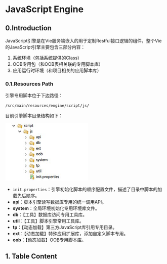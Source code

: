 # JavaScript Engine

## 0.Introduction

JavaScript引擎是在Vie服务端嵌入的用于定制Restful接口逻辑的组件，整个Vie的JavaScript引擎主要包含三部分内容：

1. 系统环境（包括系统提供的Class）
2. OOB专用包（和OOB表相关联的专用脚本库）
3. 应用运行时环境（和项目相关的应用脚本库）

### 0.1.Resources Path

引擎专用脚本位于下边路径：

```
/src/main/resources/engine/script/js/
```

目前引擎脚本目录结构如下：

![](/_images/impl/script-engine/js/js-001-01.JPG)

* `init.properties`：引擎初始化脚本的顺序配置文件，描述了目录中脚本的加载先后顺序。
* **api**：脚本引擎读写数据库专用的统一调用API。
* **system**：全局环境初始化专用环境库文件。
* **db**：【工具】数据库访问专用工具库。
* **util**：【工具】脚本引擎常用工具库。
* **tp**：【动态加载】第三方JavaScript库引用专用目录。
* **ext**：【动态加载】特殊应用扩展库，添加自定义脚本专用。
* **oob**：【动态加载】OOB专用脚本库。

## 1. Table Content



